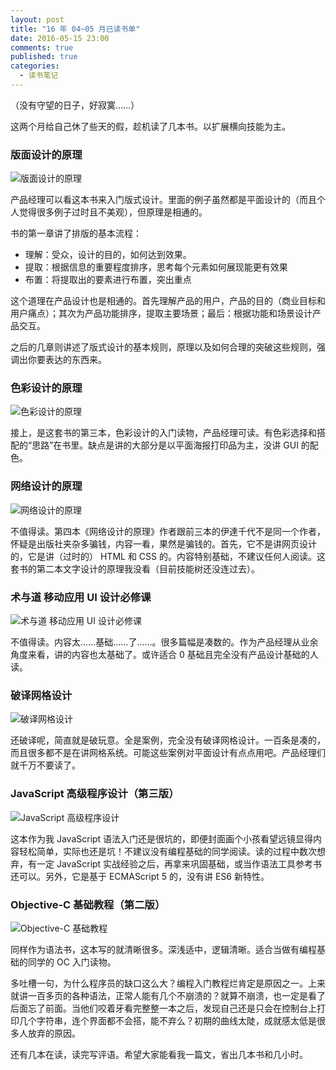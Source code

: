 ```yaml
---
layout: post
title: "16 年 04~05 月已读书单"
date: 2016-05-15 23:00
comments: true
published: true
categories:
  - 读书笔记
---
```


（没有守望的日子，好寂寞……）

这两个月给自己休了些天的假，趁机读了几本书。以扩展横向技能为主。


### 版面设计的原理

![版面设计的原理](https://img1.doubanio.com/lpic/s7646999.jpg)

产品经理可以看这本书来入门版式设计。里面的例子虽然都是平面设计的（而且个人觉得很多例子过时且不美观），但原理是相通的。

书的第一章讲了排版的基本流程：
* 理解：受众，设计的目的，如何达到效果。
* 提取：根据信息的重要程度排序，思考每个元素如何展现能更有效果
* 布置：将提取出的要素进行布置，突出重点

这个道理在产品设计也是相通的。首先理解产品的用户，产品的目的（商业目标和用户痛点）；其次为产品功能排序，提取主要场景；最后：根据功能和场景设计产品交互。

之后的几章则讲述了版式设计的基本规则，原理以及如何合理的突破这些规则，强调出你要表达的东西来。


### 色彩设计的原理

![色彩设计的原理](https://img1.doubanio.com/lpic/s7050039.jpg)

接上，是这套书的第三本，色彩设计的入门读物，产品经理可读。有色彩选择和搭配的“思路”在书里。缺点是讲的大部分是以平面海报打印品为主，没讲 GUI 的配色。


### 网络设计的原理

![网络设计的原理](https://img3.doubanio.com/lpic/s7038240.jpg)

不值得读。第四本《网络设计的原理》作者跟前三本的伊達千代不是同一个作者，怀疑是出版社夹杂多骗钱，内容一看，果然是骗钱的。首先，它不是讲网页设计的，它是讲（过时的） HTML 和 CSS 的。内容特别基础，不建议任何人阅读。这套书的第二本文字设计的原理我没看（目前技能树还没连过去）。


### 术与道 移动应用 UI 设计必修课

![术与道 移动应用 UI 设计必修课](https://img3.doubanio.com/lpic/s28638865.jpg)

不值得读。内容太……基础……了……。很多篇幅是凑数的。作为产品经理从业余角度来看，讲的内容也太基础了。或许适合 0 基础且完全没有产品设计基础的人读。


### 破译网格设计

![破译网格设计](https://img3.doubanio.com/lpic/s10299672.jpg)

还破译呢，简直就是破玩意。全是案例，完全没有破译网格设计。一百条是凑的，而且很多都不是在讲网格系统。可能这些案例对平面设计有点点用吧。产品经理们就千万不要读了。


### JavaScript 高级程序设计（第三版）

![JavaScript 高级程序设计](https://img3.doubanio.com/lpic/s8958650.jpg)

​这本作为我 JavaScript 语法入门还是很坑的，即便封面画个小孩看望远镜显得内容轻松简单，实际也还是坑！不建议没有编程基础的同学阅读。读的过程中数次想弃，有一定 JavaScript 实战经验之后，再拿来巩固基础，或当作语法工具参考书还可以。另外，它是基于 ECMAScript 5 的，没有讲 ES6 新特性。


### Objective-C 基础教程（第二版）

![Objective-C 基础教程](https://img3.doubanio.com/lpic/s27966304.jpg)

同样作为语法书，这本写的就清晰很多。深浅适中，逻辑清晰。适合当做有编程基础的同学的 OC 入门读物。

多吐槽一句，为什么程序员的缺口这么大？编程入门教程烂肯定是原因之一。上来就讲一百多页的各种语法，正常人能有几个不崩溃的？就算不崩溃，也一定是看了后面忘了前面。当他们咬着牙看完整整一本之后，发现自己还是只会在控制台上打印几个字符串，连个界面都不会搭，能不弃么？初期的曲线太陡，成就感太低是很多人放弃的原因。

还有几本在读，读完写评语。希望大家能看我一篇文，省出几本书和几小时。
